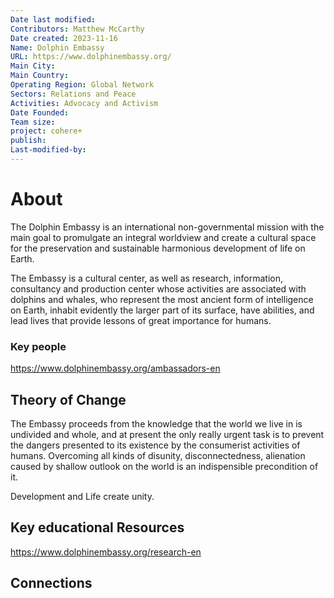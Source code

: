 ```yaml
---
Date last modified: 
Contributors: Matthew McCarthy
Date created: 2023-11-16
Name: Dolphin Embassy
URL: https://www.dolphinembassy.org/
Main City: 
Main Country: 
Operating Region: Global Network
Sectors: Relations and Peace
Activities: Advocacy and Activism
Date Founded: 
Team size: 
project: cohere+
publish: 
Last-modified-by:
---
```


# About 

The Dolphin Embassy is an international non-governmental mission with the main goal to promulgate an integral worldview and create a cultural space for the preservation and sustainable harmonious development of life on Earth.

The Embassy is a cultural center, as well as research, information, consultancy and production center whose activities are associated with dolphins and whales, who represent the most ancient form of intelligence on Earth, inhabit evidently the larger part of its surface, have abilities, and lead lives that provide lessons of great importance for humans.

### Key people 

https://www.dolphinembassy.org/ambassadors-en
## Theory of Change 

The Embassy proceeds from the knowledge that the world we live in is undivided and whole, and at present the only really urgent task is to prevent the dangers presented to its existence by the consumerist activities of humans. Overcoming all kinds of disunity, disconnectedness, alienation caused by shallow outlook on the world is an indispensible precondition of it.

Development and Life create unity.

## Key educational Resources 

https://www.dolphinembassy.org/research-en
## Connections 


